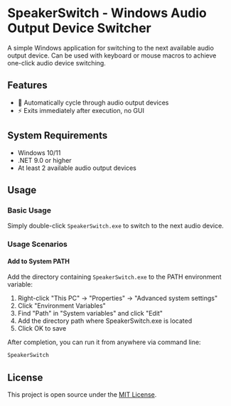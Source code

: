 # SpeakerSwitch - Windows Audio Output Device Switcher

A simple Windows application for switching to the next available audio output device. Can be used with keyboard or mouse macros to achieve one-click audio device switching.

## Features

- 🔄 Automatically cycle through audio output devices
- ⚡ Exits immediately after execution, no GUI

## System Requirements

- Windows 10/11
- .NET 9.0 or higher
- At least 2 available audio output devices

## Usage

### Basic Usage

Simply double-click `SpeakerSwitch.exe` to switch to the next audio device.

### Usage Scenarios

#### Add to System PATH

Add the directory containing `SpeakerSwitch.exe` to the PATH environment variable:

1. Right-click "This PC" → "Properties" → "Advanced system settings"
2. Click "Environment Variables"
3. Find "Path" in "System variables" and click "Edit"
4. Add the directory path where SpeakerSwitch.exe is located
5. Click OK to save

After completion, you can run it from anywhere via command line:
```cmd
SpeakerSwitch
```

## License

This project is open source under the [MIT License](LICENSE).